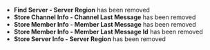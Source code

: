 - **Find Server - Server Region** has been removed
- **Store Channel Info - Channel Last Message** has been removed
- **Store Member Info - Member Last Message** has been removed
- **Store Member Info - Member Last Message Id** has been removed
- **Store Server Info - Server Region** has been removed
